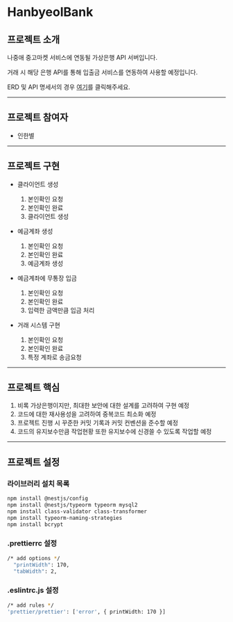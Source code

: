 # HanbyeolBank



## 프로젝트 소개

나중애 중고마켓 서비스에 연동될 가상은행 API 서버입니다.

거래 시 해당 은행 API를 통해 입출금 서비스를 연동하여 사용할 예정입니다.

ERD 및 API 명세서의 경우 [여기](https://jagged-scent-ad9.notion.site/a8cd8e1b13fd4e6e89d5a11831a378fc?pvs=4)를 클릭해주세요.

---

## 프로젝트 참여자

- 인한별

---

## 프로젝트 구현

- 클라이언트 생성
  1. 본인확인 요청
  2. 본인확인 완료
  3. 클라이언트 생성



- 예금계좌 생성

  1. 본인확인 요청
  2. 본인확인 완료
  3. 예금계좌 생성

  

- 예금계좌에 무통장 입금
  1. 본인확인 요청
  2. 본인확인 완료
  3. 입력한 금액만큼 입금 처리



- 거래 시스템 구현
  1. 본인확인 요청
  2. 본인확인 완료
  3. 특정 계좌로 송금요청

---

## 프로젝트 핵심

1. 비록 가상은행이지만, 최대한 보안에 대한 설계를 고려하여 구현 예정
2. 코드에 대한 재사용성을 고려하여 중복코드 최소화 예정
3. 프로젝트 진행 시 꾸준한 커밋 기록과 커밋 컨벤션을 준수할 예정
4. 코드의 유지보수만큼 작업현황 또한 유지보수에 신경쓸 수 있도록 작업할 예정

---
## 프로젝트 설정



### 라이브러리 설치 목록
```bash
npm install @nestjs/config
npm install @nestjs/typeorm typeorm mysql2
npm install class-validator class-transformer
npm install typeorm-naming-strategies
npm install bcrypt
```


### .prettierrc 설정

```bash
/* add options */
  "printWidth": 170,
  "tabWidth": 2,
```


### .eslintrc.js 설정

```bash
/* add rules */
'prettier/prettier': ['error', { printWidth: 170 }]
```

